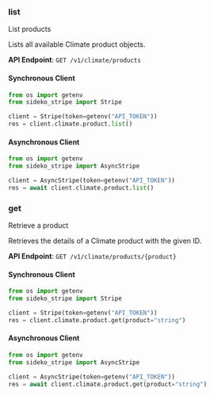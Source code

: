 
### list <a name="list"></a>
List products

<p>Lists all available Climate product objects.</p>

**API Endpoint**: `GET /v1/climate/products`

#### Synchronous Client

```python
from os import getenv
from sideko_stripe import Stripe

client = Stripe(token=getenv("API_TOKEN"))
res = client.climate.product.list()
```

#### Asynchronous Client

```python
from os import getenv
from sideko_stripe import AsyncStripe

client = AsyncStripe(token=getenv("API_TOKEN"))
res = await client.climate.product.list()
```

### get <a name="get"></a>
Retrieve a product

<p>Retrieves the details of a Climate product with the given ID.</p>

**API Endpoint**: `GET /v1/climate/products/{product}`

#### Synchronous Client

```python
from os import getenv
from sideko_stripe import Stripe

client = Stripe(token=getenv("API_TOKEN"))
res = client.climate.product.get(product="string")
```

#### Asynchronous Client

```python
from os import getenv
from sideko_stripe import AsyncStripe

client = AsyncStripe(token=getenv("API_TOKEN"))
res = await client.climate.product.get(product="string")
```
